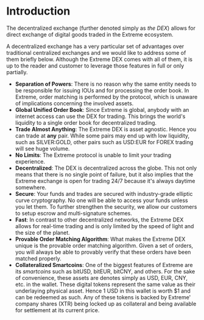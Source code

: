 # Introduction

The decentralized exchange (further denoted simply as *the DEX*) allows for
direct exchange of digital goods traded in the Extreme ecosystem.

A decentralized exchange has a very particular set of advantages over
traditional centralized exchanges and we would like to address some of them
briefly below. Although the Extreme DEX comes with all of them, it is up to
the reader and customer to leverage those features in full or only partially.

* **Separation of Powers**: 
  There is no reason why the same entity needs to be responsible for
  issuing IOUs and for processing the order book. In Extreme, order matching
  is performed by the protocol, which is unaware of implications concerning the
  involved assets.
* **Global Unified Order Book**:
  Since Extreme is global, anybody with an internet access can use the DEX for
  trading. This brings the world's liquidity to a single order book for
  decentralized trading.
* **Trade Almost Anything**:
  The Extreme DEX is asset agnostic. Hence you can trade at **any** pair.
  While some pairs may end up with low liquidity, such as SILVER:GOLD, other
  pairs such as USD:EUR for FOREX trading will see huge volume.
* **No Limits**:
  The Extreme protocol is unable to limit your trading experience.
* **Decentralized**:
  The DEX is decentralized across the globe. This not only means that there is
  no single point of failure, but it also implies that the Extreme exchange is
  open for trading 24/7 because it's always daytime somewhere.
* **Secure**:
  Your funds and trades are secured with industry-grade elliptic curve
  cryptography. No one will be able to access your funds unless you let them. To
  further strengthen the security, we allow our customers to setup escrow and
  multi-signature schemes.
* **Fast**:
  In contrast to other decentralized networks, the Extreme DEX allows for
  real-time trading and is only limited by the speed of light and the size of
  the planet.
* **Provable Order Matching Algorithm**:
  What makes the Extreme DEX unique is the provable order matching algorithm.
  Given a set of orders, you will always be able to provably verify that these
  orders have been matched properly.
* **Collateralized Smartcoins**:
  One of the biggest features of Extreme are its *smartcoins* such as bitUSD,
  bitEUR, bitCNY, and others. For the sake of convenience, these assets are
  denotes simply as USD, EUR, CNY, etc. in the wallet. These digital tokens
  represent the same value as their underlaying physical asset. Hence 1 USD in
  this wallet is worth $1 and can be redeemed as such. Any of these tokens is
  backed by Extreme' company shares (XTR) being locked up as collateral and
  being available for settlement at its current price.
